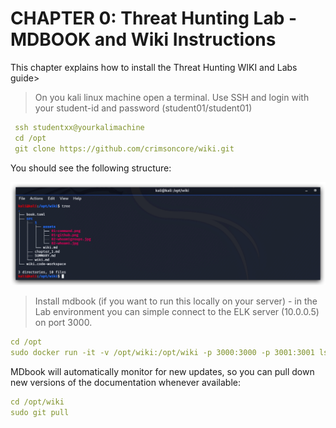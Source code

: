 CHAPTER 0: Threat Hunting Lab - MDBOOK and Wiki Instructions
====

This chapter explains how to install the Threat Hunting WIKI and Labs guide>

> On you kali linux machine open a terminal. Use SSH and login with your student-id and password (student01/student01)

```yml
 ssh studentxx@yourkalimachine
 cd /opt
 git clone https://github.com/crimsoncore/wiki.git
```
You should see the following structure:

![Screenshot command](./0/assets/01-gitclonewiki.jpg)

> Install mdbook (if you want to run this locally on your server) - in the Lab environment you can simple connect to the ELK server (10.0.0.5) on port 3000.
> 
```yml
cd /opt
sudo docker run -it -v /opt/wiki:/opt/wiki -p 3000:3000 -p 3001:3001 lschoonaert/mdbook
```
MDbook will automatically monitor for new updates, so you can pull down new versions of the documentation whenever available:

```yml
cd /opt/wiki
sudo git pull
```

